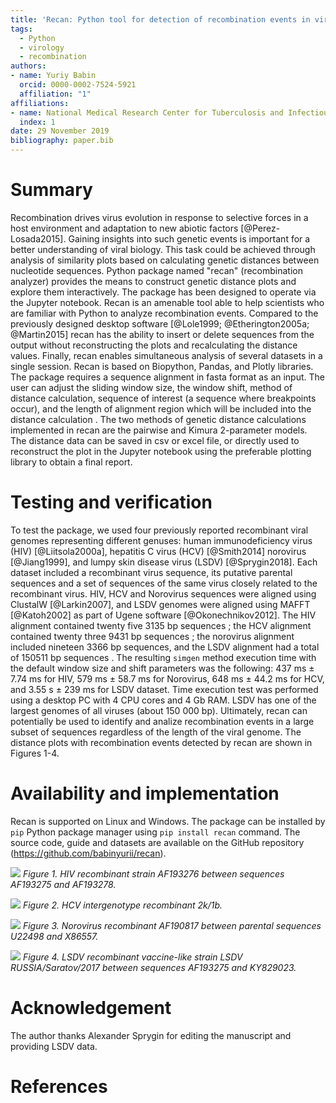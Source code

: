 ```yaml
---
title: 'Recan: Python tool for detection of recombination events in viral genomes'
tags:
  - Python
  - virology
  - recombination
authors:
- name: Yuriy Babin
  orcid: 0000-0002-7524-5921
  affiliation: "1"
affiliations: 
- name: National Medical Research Center for Tuberculosis and Infectious Diseases
  index: 1
date: 29 November 2019
bibliography: paper.bib
---
```



# Summary

Recombination drives virus evolution in response to selective forces in a host environment and adaptation to new abiotic factors [@Perez-Losada2015].
Gaining insights into such genetic events is important for a better understanding of viral biology. This task could be achieved through analysis of similarity plots based on calculating genetic distances between nucleotide sequences.
Python package named "recan" (recombination analyzer) provides the means to construct genetic distance plots and explore them interactively. The package has been designed to operate via the Jupyter notebook. Recan is an amenable tool able to help scientists who are familiar with Python to analyze recombination events.
Compared to the previously designed desktop software [@Lole1999; @Etherington2005a; @Martin2015] recan has the ability to insert or delete sequences from the output without reconstructing the plots and recalculating the distance values. Finally, recan enables simultaneous analysis of several datasets in a single session. Recan is based on Biopython, Pandas, and Plotly libraries. The package requires a sequence alignment in fasta format as an input. The user can adjust the sliding window size, the window shift, method of distance calculation, sequence of interest (a sequence where breakpoints occur), and the length of alignment region which will be included into the distance calculation . The two methods of genetic distance calculations implemented in recan are the pairwise and Kimura 2-parameter models. The distance data can be saved in csv or excel file, or directly used to reconstruct the plot in the Jupyter notebook using the preferable plotting library to obtain a final report. 

# Testing and verification
To test the package, we used four previously reported recombinant viral genomes representing different genuses: human immunodeficiency virus (HIV) [@Liitsola2000a], hepatitis C virus (HCV) [@Smith2014] norovirus [@Jiang1999], and lumpy skin disease virus (LSDV) [@Sprygin2018].
Each dataset included a recombinant virus sequence, its putative parental sequences and a set of sequences of the same virus closely related to the recombinant virus. HIV, HCV and Norovirus sequences were aligned using ClustalW [@Larkin2007], and LSDV genomes were aligned using MAFFT [@Katoh2002] as part of Ugene software [@Okonechnikov2012].
The HIV alignment contained twenty five 3135 bp sequences ; the HCV alignment contained twenty three 9431 bp sequences ; the norovirus alignment included nineteen 3366 bp sequences, and the LSDV alignment had a total of 150511 bp sequences . The resulting `simgen` method execution time with the default window size and shift parameters was the following: 437 ms ± 7.74 ms for HIV, 579 ms ± 58.7 ms for Norovirus, 648 ms ± 44.2 ms for HCV, and 3.55 s ± 239 ms for LSDV dataset. Time execution test was performed using a desktop PC with 4 CPU cores and 4 Gb RAM. LSDV has one of the largest genomes of all viruses (about 150 000 bp). Ultimately, recan can potentially be used to identify and analize recombination events in a large subset of sequences regardless of the length of the viral genome. The distance plots with recombination events detected by recan are shown in Figures 1-4.

# Availability and implementation
Recan is supported on Linux and Windows. The package can be installed by `pip` Python package manager using `pip install recan` command. The source code, guide and datasets are available on the GitHub repository (https://github.com/babinyurii/recan). 

![](https://raw.githubusercontent.com/babinyurii/recan/master/paper_plots/hiv_rec_kal153.png)
_Figure 1. HIV recombinant strain AF193276 between sequences AF193275 and AF193278._


![](https://raw.githubusercontent.com/babinyurii/recan/master/paper_plots/hcv_2k_1b_rec.png)
_Figure 2. HCV intergenotype recombinant 2k/1b._


![](https://raw.githubusercontent.com/babinyurii/recan/master/paper_plots/norovirus_rec.png)
_Figure 3. Norovirus recombinant AF190817 between parental sequences U22498 and X86557._


![](https://raw.githubusercontent.com/babinyurii/recan/master/paper_plots/lsdv_rec_sar.png)
_Figure 4. LSDV recombinant vaccine-like strain LSDV RUSSIA/Saratov/2017 between sequences AF193275 and KY829023._

# Acknowledgement 
The author thanks Alexander Sprygin for editing the manuscript and providing LSDV data.



# References
